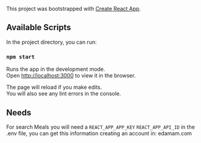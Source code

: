 This project was bootstrapped with [Create React App](https://github.com/facebook/create-react-app).

## Available Scripts

In the project directory, you can run:

### `npm start`

Runs the app in the development mode.<br>
Open [http://localhost:3000](http://localhost:3000) to view it in the browser.

The page will reload if you make edits.<br>
You will also see any lint errors in the console.


## Needs

For search Meals  you will need a 
```REACT_APP_APP_KEY```
```REACT_APP_API_ID```
in the .env file, you can get this information creating an account in: edamam.com